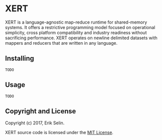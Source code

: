 # XERT

XERT is a language-agnostic map-reduce runtime for shared-memory systems. It
offers a restrictive programming model focused on operational simplicity, cross
platform compatibility and industry readiness without sacrificing performance.
XERT operates on newline delimited datasets with mappers and reducers that are
written in any language.

## Installing

    TODO

## Usage

    TODO

## Copyright and License

Copyright (c) 2017, Erik Selin.

XERT source code is licensed under the [MIT License](LICENSE).
